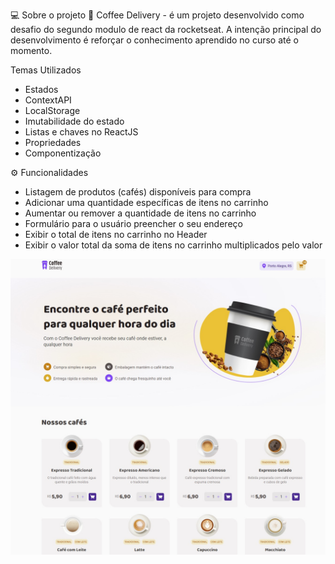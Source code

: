 💻 Sobre o projeto
📄 Coffee Delivery - é um projeto desenvolvido como desafio do segundo modulo de react da rocketseat.
A intenção principal do desenvolvimento é reforçar o conhecimento aprendido no curso até o momento.

Temas Utilizados 
- Estados
- ContextAPI
- LocalStorage
- Imutabilidade do estado
- Listas e chaves no ReactJS
- Propriedades
- Componentização

⚙️ Funcionalidades
- Listagem de produtos (cafés) disponíveis para compra
- Adicionar uma quantidade específicas de itens no carrinho
- Aumentar ou remover a quantidade de itens no carrinho
- Formulário para o usuário preencher o seu endereço
- Exibir o total de itens no carrinho no Header
- Exibir o valor total da soma de itens no carrinho multiplicados pelo valor

<img src="src/assets/gitHubImage/coffeeDeliveryImageProject.jpg" alt="Texto alternativo" width="600">

